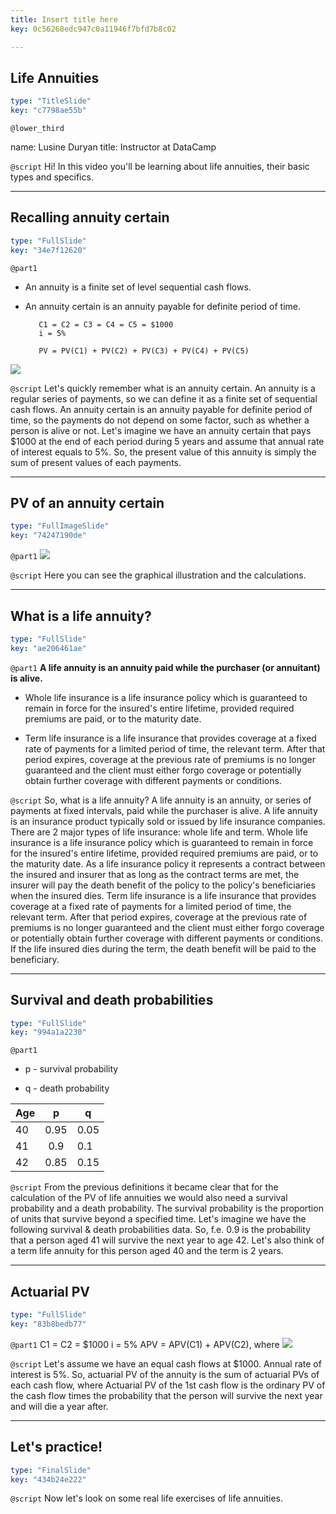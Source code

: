 ```yaml
---
title: Insert title here
key: 0c56268edc947c0a11946f7bfd7b8c02

---
```

## Life Annuities

```yaml
type: "TitleSlide"
key: "c7798ae55b"
```

`@lower_third`

name: Lusine Duryan
title: Instructor at DataCamp


`@script`
Hi! In this video you'll be learning about life annuities, their basic types and specifics.


---
## Recalling annuity certain

```yaml
type: "FullSlide"
key: "34e7f12620"
```

`@part1`
- An annuity is a finite set of level sequential cash flows.

- An annuity certain is an annuity payable for definite period of time.

         C1 = C2 = C3 = C4 = C5 = $1000
         i = 5%

         PV = PV(C1) + PV(C2) + PV(C3) + PV(C4) + PV(C5)
![](https://assets.datacamp.com/production/repositories/4408/datasets/0dc256a6aa8f35b42ae32af616dbe0e03798ab3b/PV.PNG.png)


`@script`
Let's quickly remember what is an annuity certain. An annuity is a regular series of payments, so we can define it as a finite set of sequential cash flows. 
An annuity certain is an annuity payable for definite period of time, so the payments do not depend on some factor, such as whether a person is alive or not. Let's imagine we have an annuity certain that pays $1000 at the end of each period during 5 years and assume that annual rate of interest equals to 5%.
So, the present value of this annuity is simply the sum of present values of each payments.


---
## PV of an annuity certain

```yaml
type: "FullImageSlide"
key: "74247190de"
```

`@part1`
![](https://assets.datacamp.com/production/repositories/4408/datasets/f5712fe0654143e1cb9d84348775199246012713/annuity_certain.jpg)


`@script`
Here you can see the graphical illustration and the calculations.


---
## What is a life annuity?

```yaml
type: "FullSlide"
key: "ae206461ae"
```

`@part1`
**A life annuity is an annuity paid while the purchaser (or annuitant) is alive.**

- Whole life insurance is a life insurance policy which is guaranteed to remain in force for the insured's entire lifetime, provided required premiums are paid, or to the maturity date.

- Term life insurance is a life insurance that provides coverage at a fixed rate of payments for a limited period of time, the relevant term. After that period expires, coverage at the previous rate of premiums is no longer guaranteed and the client must either forgo coverage or potentially obtain further coverage with different payments or conditions.


`@script`
So, what is a life annuity?
A life annuity is an annuity, or series of payments at fixed intervals, paid while the purchaser is alive. 
A life annuity is an insurance product typically sold or issued by life insurance companies.
There are 2 major types of life insurance: whole life and term.
Whole life insurance is a life insurance policy which is guaranteed to remain in force for the insured's entire lifetime, provided required premiums are paid, or to the maturity date. As a life insurance policy it represents a contract between the insured and insurer that as long as the contract terms are met, the insurer will pay the death benefit of the policy to the policy's beneficiaries when the insured dies.
Term life insurance is a life insurance that provides coverage at a fixed rate of payments for a limited period of time, the relevant term. After that period expires, coverage at the previous rate of premiums is no longer guaranteed and the client must either forgo coverage or potentially obtain further coverage with different payments or conditions. If the life insured dies during the term, the death benefit will be paid to the beneficiary.


---
## Survival and death probabilities

```yaml
type: "FullSlide"
key: "994a1a2230"
```

`@part1`
- p - survival probability

- q - death probability



| Age           | p             | q    |      
| ------------- |:-------------:| -----|
| 40            | 0.95          | 0.05  |
| 41            | 0.9           | 0.1   |
| 42            | 0.85          | 0.15


`@script`
From the previous definitions it became clear that for the calculation of the PV of life annuities we would also need a survival probability and a death probability.
The survival probability is the proportion of units that survive beyond a specified time. 
Let's imagine we have the following survival & death probabilities data. So, f.e. 0.9 is the probability that a person aged 41 will survive the next year to age 42.
Let's also think of a term life annuity for this person aged 40 and the term is 2 years.


---
## Actuarial PV

```yaml
type: "FullSlide"
key: "83b8bedb77"
```

`@part1`
C1 = C2 = $1000
      i = 5%
      APV = APV(C1) + APV(C2), where
![](https://assets.datacamp.com/production/repositories/4408/datasets/43c5a86cc6cacece2c0addc2d591bdc381e70d83/APV.PNG)


`@script`
Let's assume we have an equal cash flows at $1000. Annual rate of interest is 5%.
So, actuarial PV of the annuity is the sum of actuarial PVs of each cash flow, where Actuarial PV of the 1st cash flow is the ordinary PV of the cash flow times the probability that the person will survive the next year and will die a year after.


---
## Let's practice!

```yaml
type: "FinalSlide"
key: "434b24e222"
```

`@script`
Now let's look on some real life exercises of life annuities.

